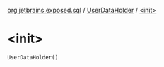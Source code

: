 [org.jetbrains.exposed.sql](../index.md) / [UserDataHolder](index.md) / [&lt;init&gt;](.)

# &lt;init&gt;

`UserDataHolder()`